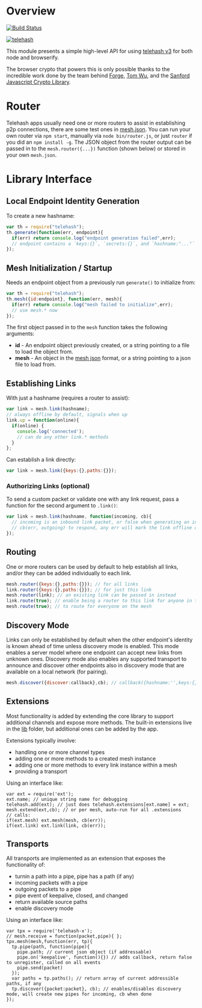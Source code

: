 # Overview

[![Build Status](https://travis-ci.org/telehash/node-telehash.svg?branch=v3)](https://travis-ci.org/telehash/node-telehash)

[![telehash](https://nodei.co/npm/telehash.png)](https://nodei.co/npm/telehash/)

This module presents a simple high-level API for using [telehash v3](https://github.com/telehash/telehash.org/tree/v3/v3) for both node and browserify.

The browser crypto that powers this is only possible thanks to the incredible work done by the team behind [Forge](https://github.com/digitalbazaar/forge), [Tom Wu](http://www-cs-students.stanford.edu/~tjw/), and the [Sanford Javascript Crypto Library](https://github.com/bitwiseshiftleft/sjcl).

# Router

Telehash apps usually need one or more routers to assist in establishing p2p connections, there are some test ones in [mesh.json](mesh.json).  You can run your own router via `npm start`, manually via `node bin/router.js`, or just `router` if you did an `npm install -g`.  The JSON object from the router output can be passed in to the `mesh.router({...})` function (shown below) or stored in your own `mesh.json`.

# Library Interface

## Local Endpoint Identity Generation

To create a new hashname:

```js
var th = require("telehash");
th.generate(function(err, endpoint){
  if(err) return console.log("endpoint generation failed",err);
  // endpoint contains a `keys:{}`, `secrets:{}`, and `hashname:"..."` 
});
```

## Mesh Initialization / Startup

Needs an endpoint object from a previously run `generate()` to initialize from:

```js
var th = require("telehash");
th.mesh({id:endpoint}, function(err, mesh){
  if(err) return console.log("mesh failed to initialize",err);
  // use mesh.* now
});
```

The first object passed in to the `mesh` function takes the following arguments:

* **id** - An endpoint object previously created, or a string pointing to a file to load the object from.
* **mesh** - An object in the [mesh json](https://github.com/telehash/telehash.org/blob/master/json.md) format, or a string pointing to a json file to load from.

## Establishing Links

With just a hashname (requires a router to assist):

````js
var link = mesh.link(hashname);
// always offline by default, signals when up
link.up = function(online){
  if(online) {
    console.log('connected');
    // can do any other link.* methods
  }
};
````

Can establish a link directly:
````js
var link = mesh.link({keys:{},paths:{}});
````

### Authorizing Links (optional)

To send a custom packet or validate one with any link request, pass a function for the second argument to `.link()`:

````js
var link = mesh.link(hashname, function(incoming, cb){
  // incoming is an inbound link packet, or false when generating an initial outgoing packet
  // cb(err, outgoing) to respond, any err will mark the link offline or outgoing is online (once mutual)
});
````


## Routing

One or more routers can be used by default to help establish all links, and/or they can be added individually to each link.

````js
mesh.router({keys:{},paths:{}}); // for all links
link.router({keys:{},paths:{}}); // for just this link
mesh.router(link); // an existing link can be passed in instead
link.route(true); // enable being a router to this link for anyone in the mesh
mesh.route(true); // to route for everyone on the mesh
````

## Discovery Mode

Links can only be established by default when the other endpoint's identity is known ahead of time unless discovery mode is enabled. This mode enables a server model where one endpoint can accept new links from unknown ones.  Discovery mode also enables any supported transport to announce and discover other endpoints also in discovery mode that are available on a local network (for pairing).

````js
mesh.discover({discover:callback},cb); // callback({hashname:'',keys:{},paths:{}}) is called for any discovered hashname, use .link to accept or ignore to deny
````

## Extensions

Most functionality is added by extending the core library to support additional channels and expose more methods. The built-in extensions live in the [lib](lib/) folder, but additional ones can be added by the app.

Extensions typically involve:

* handling one or more channel types
* adding one or more methods to a created mesh instance
* adding one or more methods to every link instance within a mesh
* providing a transport

Using an interface like:

````
var ext = require('ext');
ext.name; // unique string name for debugging
telehash.add(ext); // just does telehash.extensions[ext.name] = ext; 
mesh.extend(ext,cb); // or per mesh, auto-run for all .extensions
// calls:
if(ext.mesh) ext.mesh(mesh, cb(err));
if(ext.link) ext.link(link, cb(err));
````


## Transports

All transports are implemented as an extension that exposes the functionality of:

* turnin a path into a pipe, pipe has a path (if any)
* incoming packets with a pipe
* outgoing packets to a pipe
* pipe event of keepalive, closed, and changed
* return available source paths
* enable discovery mode

Using an interface like:

````
var tpx = require('telehash-x');
// mesh.receive = function(packet,pipe){ };
tpx.mesh(mesh,function(err, tp){
  tp.pipe(path, function(pipe){
    pipe.path; // current json object (if addressable)
    pipe.on('keepalive', function(){}) // adds callback, return false to unregister, called on all events
    pipe.send(packet)
  });
  var paths = tp.paths(); // return array of current addressible paths, if any
  tp.discover({packet:packet}, cb); // enables/disables discovery mode, will create new pipes for incoming, cb when done
});
````


